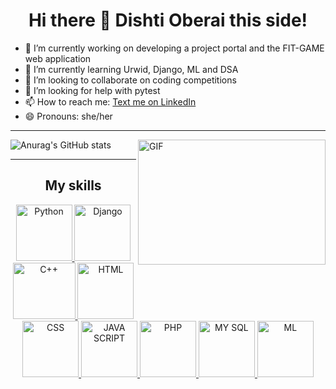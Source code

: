 <h1 align="center"> Hi there 👋 Dishti Oberai this side! </h1>


- 🔭 I’m currently working on developing a project portal and the FIT-GAME web application
- 🌱 I’m currently learning Urwid, Django, ML and DSA
- 👯 I’m looking to collaborate on coding competitions
- 🤔 I’m looking for help with pytest
- 📫 How to reach me: [Text me on LinkedIn](www.linkedin.com/in/dishti-oberai)
- 😄 Pronouns: she/her

<hr />

<img align="right" alt="GIF" src="https://media.giphy.com/media/VTtANKl0beDFQRLDTh/giphy.gif" width="300" height="200" />

![Anurag's GitHub stats](https://github-readme-stats.vercel.app/api?username=Dishti-Oberai&show_icons=true&theme=radical)

<hr />

<h2 align="center">My skills</h2>

<p align="center">
  <a href="https://www.python.org/" target="_blank"> <img src="https://upload.wikimedia.org/wikipedia/commons/thumb/0/0a/Python.svg/768px-Python.svg.png" alt="Python" width="90" height="90"/> </a>
  <a href="https://www.djangoproject.com/" target="_blank"> <img src="https://img.icons8.com/color/48/000000/django.png" alt="Django" width="90" height="90"/> </a>
  <a href="https://en.wikipedia.org/wiki/C%2B%2B" target="_blank"> <img src="https://encrypted-tbn0.gstatic.com/images?q=tbn:ANd9GcQbfiHHOKAuiVVg0_93_kuSlvuVHaBMytUXqw&usqp=CAU" alt="C++" width="100" height="90"/> </a>
  <a href="https://html.com/" target="_blank"> <img src="https://cdn-icons-png.flaticon.com/512/919/919827.png" alt="HTML" width="90" height="90"/> </a>
  <a href="https://en.wikipedia.org/wiki/CSS" target="_blank"> <img src="https://img.icons8.com/color/48/000000/css3.png" alt="CSS" width="90" height="90"/> </a>
  <a href="https://www.javascript.com/" target="_blank"> <img src="https://cdn.iconscout.com/icon/free/png-256/javascript-2038874-1720087.png" alt="JAVA SCRIPT" width="90" height="90"/> </a>
  <a href="https://www.phpmyadmin.net/" target="_blank"> <img src="https://www.php.net/images/logos/new-php-logo.svg" alt="PHP" width="90" height="90"/> </a>
  <a href="https://www.mysql.com/" target="_blank"> <img src="https://download.logo.wine/logo/MySQL/MySQL-Logo.wine.png" alt="MY SQL" width="90" height="90"/> </a>
  <a href="https://en.wikipedia.org/wiki/Machine_learning" target="_blank"> <img src="https://thumbs.dreamstime.com/b/machine-learning-icon-two-color-design-red-black-style-elements-icons-collection-creative-web-apps-software-print-144659464.jpg" alt="ML" width="90" height="90"/> </a>
</p>

